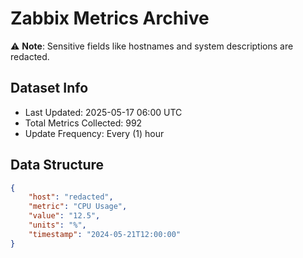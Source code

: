 # Zabbix Metrics Archive

⚠️ **Note**: Sensitive fields like hostnames and system descriptions are redacted.

## Dataset Info
- Last Updated: 2025-05-17 06:00 UTC
- Total Metrics Collected: 992
- Update Frequency: Every (1) hour

## Data Structure
```json
{
    "host": "redacted",
    "metric": "CPU Usage",
    "value": "12.5",
    "units": "%",
    "timestamp": "2024-05-21T12:00:00"
}
```
